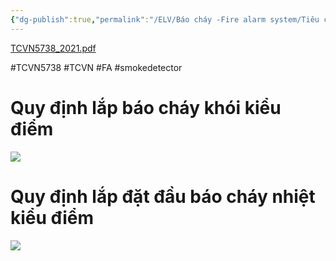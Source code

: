 ```yaml
---
{"dg-publish":true,"permalink":"/ELV/Báo cháy -Fire alarm system/Tiêu chuẩn TCVN 5738-2021/","dgPassFrontmatter":true,"noteIcon":"2","created":"2024-01-11T17:26:59.488+07:00","updated":"2024-01-12T15:19:08.315+07:00"}
---
```


[TCVN5738_2021.pdf](https://1drv.ms/b/s!AvraxzFxdYlXhNsOfVZjAzeDXp-95g?e=gHCQkU)

#TCVN5738 
#TCVN 
#FA #smokedetector 
# Quy định lắp báo cháy khói kiểu điểm
![](https://i.imgur.com/5kx5uNa.png)
# Quy định lắp đặt đầu báo cháy nhiệt kiểu điểm
![](https://i.imgur.com/HRGrGdI.png)
